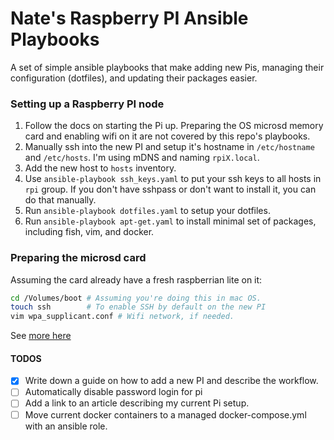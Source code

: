 # Nate's Raspberry PI Ansible Playbooks

A set of simple ansible playbooks that make adding new Pis, managing their 
configuration (dotfiles), and updating their packages easier.

### Setting up a Raspberry PI node
1. Follow the docs on starting the Pi up. Preparing the OS microsd memory card and enabling wifi on it are not covered by this repo's playbooks.
2. Manually ssh into the new PI and setup it's hostname in `/etc/hostname` and `/etc/hosts`. I'm using mDNS and naming `rpiX.local`.
3. Add the new host to `hosts` inventory.
4. Use `ansible-playbook ssh_keys.yaml` to put your ssh keys to all hosts in `rpi` group. If you don't have sshpass or don't want to install it, you can do that manually.
5. Run `ansible-playbook dotfiles.yaml` to setup your dotfiles. 
6. Run `ansible-playbook apt-get.yaml` to install minimal set of packages, including fish, vim, and docker.


### Preparing the microsd card
Assuming the card already have a fresh raspberrian lite on it: 

```bash
cd /Volumes/boot # Assuming you're doing this in mac OS. 
touch ssh        # To enable SSH by default on the new PI
vim wpa_supplicant.conf # Wifi network, if needed.
```

See [more here](https://www.raspberrypi.org/documentation/configuration/wireless/headless.md)

#### TODOS

- [x] Write down a guide on how to add a new PI and describe the workflow.
- [ ] Automatically disable password login for pi
- [ ] Add a link to an article describing my current Pi setup.
- [ ] Move current docker containers to a managed docker-compose.yml with an ansible role.
